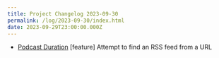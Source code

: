 ```yaml
---
title: Project Changelog 2023-09-30
permalink: /log/2023-09-30/index.html
date: 2023-09-29T23:00:00.000Z
---
```


- [Podcast Duration](https://podduration.rknight.me/) [feature] Attempt to find an RSS feed from a URL